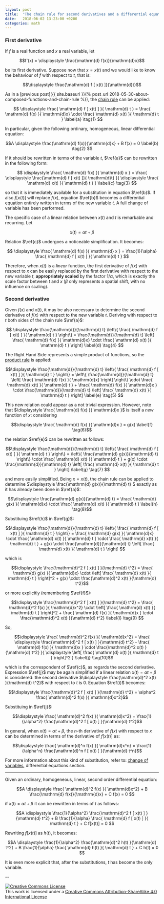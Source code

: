 ```yaml
---
layout: post
title:  "The chain rule for second derivatives and a differential equation"
date:   2018-06-02 13:23:00 +0200
categories: math
---
```


### First derivative

If $f$ is a real function and $x$ a real variable, let

$$f'(x) = \displaystyle \frac{\mathrm{d} f(x)}{\mathrm{d}x}$$

be its first derivative. Suppose now that $x = x(t)$ and we would like to know the behaviour of $f$ with respect to $t$, that is:

$$\displaystyle \frac{\mathrm{d} f [ x(t) ]}{\mathrm{d}t}$$

As in a [previous post]({{ site.baseurl }}{% post_url 2018-05-30-about-composed-functions-and-chain-rule %}), the [chain rule](https://en.wikipedia.org/wiki/Chain_rule) can be applied:

$$ \displaystyle \frac{ \mathrm{d} f [ x(t) ] }{ \mathrm{d} t } = \frac{ \mathrm{d} f(x) }{ \mathrm{d}x} \cdot \frac{ \mathrm{d} x(t) }{ \mathrm{d} t } \label{a} \tag{1} $$

In particular, given the following ordinary, homogeneous, linear differential equation:

$$A \displaystyle \frac{\mathrm{d} f(x)}{\mathrm{d}x} + B f(x) = 0 \label{b} \tag{2} $$

If it should be rewritten in terms of the variable $t$, $\ref{a}$ can be rewritten in the following form:

$$ \displaystyle \frac{ \mathrm{d} f(x) }{ \mathrm{d} x } = \frac{ \displaystyle \frac{\mathrm{d} f [ x(t) ]}{ \mathrm{d}t} }{ \displaystyle \frac{ \mathrm{d} x(t) }{ \mathrm{d} t } } \label{c} \tag{3} $$

so that it is immediately available for a substitution in equation $\ref{b}$. If also $f[x(t)]$ will replace $f(x)$, equation $\ref{b}$ becomes a differential equation entirely written in terms of the new variable $t$. A full change of variable has been performed.

The specific case of a linear relation between $x(t)$ and $t$ is remarkable and recurring. Let

$$x(t) = \alpha t + \beta$$

Relation $\ref{c}$ undergoes a noticeable simplification. It becomes:

$$ \displaystyle \frac{ \mathrm{d} f(x) }{ \mathrm{d} x } = \frac{1}{\alpha} \frac{ \mathrm{d} f [ x(t) ] }{ \mathrm{d} t } $$

Therefore, when $x(t)$ is a *linear* function, the first derivative of $f(x)$ with respect to $x$ can be easily replaced by the first derivative with respect to the new variable $t$, **appropriately scaled** by the factor $1 / \alpha$, which is exactly the scale factor between $t$ and $x$ ($\beta$ only represents a spatial shift, with no influence on scaling).


### Second derivative

Given $f(x)$ and $x(t)$, it may be also necessary to determine the second derivative of $f(x)$ with respect to the new variable $t$. Deriving with respect to $t$ both sides of the chain rule $\ref{a}$:

$$ \displaystyle \frac{\mathrm{d}}{\mathrm{d} t} \left\{ \frac{ \mathrm{d} f [ x(t) ] }{ \mathrm{d} t } \right\} = \frac{\mathrm{d}}{\mathrm{d} t} \left[ \frac{ \mathrm{d} f(x) }{ \mathrm{d}x} \cdot \frac{ \mathrm{d} x(t) }{ \mathrm{d} t } \right] \label{d} \tag{4} $$

The Right Hand Side represents a simple product of functions, so the [product rule](https://en.wikipedia.org/wiki/Product_rule) is applied:

$$\displaystyle \frac{\mathrm{d}}{\mathrm{d} t} \left\{ \frac{ \mathrm{d} f [ x(t) ] }{ \mathrm{d} t } \right\} = \left\{ \frac{\mathrm{d}}{\mathrm{d} t} \left[ \frac{ \mathrm{d} f(x) }{ \mathrm{d}x} \right] \right\} \cdot \frac{ \mathrm{d} x(t) }{ \mathrm{d} t } + \frac{ \mathrm{d} f(x) }{ \mathrm{d}x } \cdot \frac{\mathrm{d}}{\mathrm{d} t} \left[ \frac{ \mathrm{d} x(t) }{ \mathrm{d} t } \right] \label{e} \tag{5} $$

This new relation could appear as a not trivial expression. However, note that $\displaystyle \frac{ \mathrm{d} f(x) }{ \mathrm{d}x }$ is itself a *new* function of $x$: considering

$$\displaystyle \frac{ \mathrm{d} f(x) }{ \mathrm{d}x } = g(x) \label{f} \tag{6}$$

the relation $\ref{e}$ can be rewritten as follows:

$$\displaystyle \frac{\mathrm{d}}{\mathrm{d} t} \left\{ \frac{ \mathrm{d} f [ x(t) ] }{ \mathrm{d} t } \right\} = \left\{ \frac{\mathrm{d} g(x)}{\mathrm{d} t} \right\} \cdot \frac{ \mathrm{d} x(t) }{ \mathrm{d} t } + g(x) \cdot \frac{\mathrm{d}}{\mathrm{d} t} \left[ \frac{ \mathrm{d} x(t) }{ \mathrm{d} t } \right] \label{g} \tag{7} $$

and more easily simplified. Being $x = x(t)$, the chain rule can be applied to determine $\displaystyle \frac{\mathrm{d} g(x)}{\mathrm{d} t} $ exactly as it has already been done in $\ref{a}$:

$$\displaystyle \frac{\mathrm{d} g(x)}{\mathrm{d} t} = \frac{ \mathrm{d} g(x) }{ \mathrm{d}x} \cdot \frac{ \mathrm{d} x(t) }{ \mathrm{d} t } \label{h} \tag{8}$$

Substituing $\ref{h}$ in $\ref{g}$:

$$\displaystyle \frac{\mathrm{d}}{\mathrm{d} t} \left\{ \frac{ \mathrm{d} f [ x(t) ] }{ \mathrm{d} t } \right\} = \frac{ \mathrm{d} g(x) }{ \mathrm{d}x} \cdot \frac{ \mathrm{d} x(t) }{ \mathrm{d} t } \cdot \frac{ \mathrm{d} x(t) }{ \mathrm{d} t } + g(x) \cdot \frac{\mathrm{d}}{\mathrm{d} t} \left[ \frac{ \mathrm{d} x(t) }{ \mathrm{d} t } \right] $$

which is

$$\displaystyle \frac{\mathrm{d}^2 f [ x(t) ] }{\mathrm{d} t^2} = \frac{ \mathrm{d} g(x) }{ \mathrm{d}x} \cdot \left[ \frac{ \mathrm{d} x(t) }{ \mathrm{d} t } \right]^2 + g(x) \cdot \frac{\mathrm{d}^2 x(t) }{\mathrm{d} t^2}$$

or more explicitly (remembering $\ref{f}$):

$$\displaystyle \frac{\mathrm{d}^2 f [ x(t) ] }{\mathrm{d} t^2} = \frac{ \mathrm{d}^2 f(x) }{ \mathrm{d}x^2} \cdot \left[ \frac{ \mathrm{d} x(t) }{ \mathrm{d} t } \right]^2 + \frac{ \mathrm{d} f(x) }{ \mathrm{d}x } \cdot \frac{\mathrm{d}^2 x(t) }{\mathrm{d} t^2} \label{i} \tag{9} $$

So,

$$\displaystyle \frac{ \mathrm{d}^2 f(x) }{ \mathrm{d}x^2} = \frac{ \displaystyle \frac{\mathrm{d}^2 f [ x(t) ] }{\mathrm{d} t^2} - \frac{ \mathrm{d} f(x) }{ \mathrm{d}x } \cdot \frac{\mathrm{d}^2 x(t) }{\mathrm{d} t^2} }{ \displaystyle \left[ \frac{ \mathrm{d} x(t) }{ \mathrm{d} t } \right]^2 } \label{j} \tag{10}$$

which is the correspondent of $\ref{c}$, as regards the second derivative. Expression $\ref{j}$ may be again simplified if a linear relation $x(t) = \alpha t + \beta$ is considered: the second derivative $\displaystyle \frac{\mathrm{d}^2 x(t) }{\mathrm{d} t^2}$ with respect to $t$ is $0$. Equation $\ref{i}$ becomes:

$$\displaystyle \frac{\mathrm{d}^2 f [ x(t) ] }{\mathrm{d} t^2} = \alpha^2 \frac{ \mathrm{d}^2 f(x) }{ \mathrm{d}x^2}$$

Substituing in $\ref{j}$:

$$\displaystyle \frac{ \mathrm{d}^2 f(x) }{ \mathrm{d}x^2} = \frac{1}{\alpha^2} \frac{\mathrm{d}^2 f [ x(t) ] }{\mathrm{d} t^2}$$

In general, when $x(t) = \alpha t + \beta$, the $n$-th derivative of $f(x)$ with respect to $x$ can be determined in terms of the derivative of $f[x(t)]$ as:

$$\displaystyle \frac{ \mathrm{d}^n f(x) }{ \mathrm{d}x^n} = \frac{1}{\alpha^n} \frac{\mathrm{d}^n f [ x(t) ] }{\mathrm{d} t^n}$$

For more information about this kind of substitution, refer to: [change of variables](https://en.wikipedia.org/wiki/Change_of_variables#Differential_equations), differential equations section.

***

Given an ordinary, homogeneous, linear, second order differential equation:

$$A \displaystyle \frac{ \mathrm{d}^2 f(x) }{ \mathrm{d}x^2} + B \frac{\mathrm{d} f(x)}{\mathrm{d}x} + C f(x) = 0 $$

if $x(t) = \alpha t + \beta$ it can be rewritten in terms of $t$ as follows:

$$A \displaystyle \frac{1}{\alpha^2} \frac{\mathrm{d}^2 f [ x(t) ] }{\mathrm{d} t^2} + B \frac{1}{\alpha} \frac{ \mathrm{d} f [ x(t) ] }{ \mathrm{d} t } + C f[x(t)] = 0 $$

Rewriting $f[x(t)]$ as $h(t)$, it becomes:

$$A \displaystyle \frac{1}{\alpha^2} \frac{\mathrm{d}^2 h(t) }{\mathrm{d} t^2} + B \frac{1}{\alpha} \frac{ \mathrm{d} h(t) }{ \mathrm{d} t } + C h(t) = 0 $$

It is even more explicit that, after the substitutions, $t$ has become the only variable.

--

<a rel="license" href="http://creativecommons.org/licenses/by-sa/4.0/"><img alt="Creative Commons License" style="border-width:0" src="https://i.creativecommons.org/l/by-sa/4.0/88x31.png" /></a><br />This work is licensed under a <a rel="license" href="http://creativecommons.org/licenses/by-sa/4.0/">Creative Commons Attribution-ShareAlike 4.0 International License</a>
